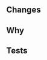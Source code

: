 ## Changes
<!-- Brief summary of your changes that is easy to understand -->

## Why
<!-- Why are these changes needed? Provide the context that the reviewer might be missing. 
For example, were there any decisions behind the change that are not reflected in the code itself? -->

## Tests
<!-- How have you tested the changes? -->

